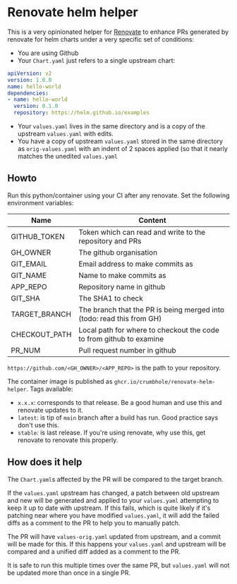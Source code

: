 # Renovate helm helper

This is a very opinionated helper for [Renovate](https://github.com/renovatebot/renovate) to enhance PRs generated by renovate for helm charts under a very specific set of conditions:

* You are using Github
* Your `Chart.yaml` just refers to a single upstream chart:
```YAML
apiVersion: v2
version: 1.0.0
name: hello-world
dependencies:
- name: hello-world
  version: 0.1.0
  repository: https://helm.github.io/examples
```
* Your `values.yaml` lives in the same directory and is a copy of the upstream `values.yaml` with edits.
* You have a copy of upstream `values.yaml` stored in the same directory as `orig-values.yaml` with an indent of 2 spaces applied (so that it nearly matches the unedited `values.yaml`

## Howto

Run this python/container using your CI after any renovate.
Set the following environment variables:

| Name          | Content                                                               |
|---------------|-----------------------------------------------------------------------|
| GITHUB_TOKEN  | Token which can read and write to the repository and PRs              |
| GH_OWNER      | The github organisation                                               |
| GIT_EMAIL     | Email address to make commits as                                      |
| GIT_NAME      | Name to make commits as                                               |
| APP_REPO      | Repository name in github                                             |
| GIT_SHA       | The SHA1 to check                                                     |
| TARGET_BRANCH | The branch that the PR is being merged into (todo: read this from GH) |
| CHECKOUT_PATH | Local path for where to checkout the code to from github to examine   |
| PR_NUM        | Pull request number in github                                         |

`https://github.com/<GH_OWNER>/<APP_REPO>` is the path to your repository.

The container image is published as `ghcr.io/crumbhole/renovate-helm-helper`. Tags available:
- `x.x.x`: corresponds to that release. Be a good human and use this and renovate updates to it.
- `latest`: is tip of `main` branch after a build has run. Good practice says don't use this.
- `stable`: is last release. If you're using renovate, why use this, get renovate to renovate this properly.

## How does it help

The `Chart.yaml`s affected by the PR will be compared to the target branch.

If the `values.yaml` upstream has changed, a patch between old upstream and new will be generated and applied to your `values.yaml` attempting to keep it up to date with upstream. If this fails, which is quite likely if it's patching near where you have modified `values.yaml`, it will add the failed diffs as a comment to the PR to help you to manually patch.

The PR will have `values-orig.yaml` updated from upstream, and a commit will be made for this. If this happens your `values.yaml` and upstream will be compared and a unified diff added as a comment to the PR.

It is safe to run this multiple times over the same PR, but `values.yaml` will not be updated more than once in a single PR.
